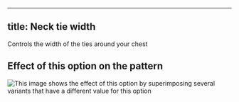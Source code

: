 ***

## title: Neck tie width

Controls the width of the ties around your chest

## Effect of this option on the pattern

![This image shows the effect of this option by superimposing several variants that have a different value for this option](bee\_necktiewidth\_sample.svg "Effect of this option on the pattern")
